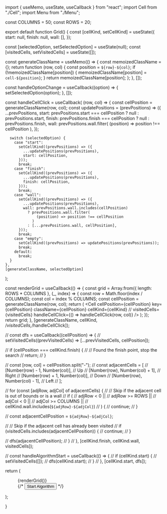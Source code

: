 import { useMemo, useState, useCallback } from "react";
import Cell from "./Cell";
import Menu from "./Menu";

const COLUMNS = 50;
const ROWS = 20;

export default function Grid() {
  const [cellKind, setCellKind] = useState({
    start: null,
    finish: null,
    wall: [],
  });

  const [selectedOption, setSelectedOption] = useState(null);
  const [visitedCells, setVisitedCells] = useState([]);

  const generateClassName = useMemo(() => {
    const memoizedClassName = {};
    return function (row, col) {
      const position = `${row}-${col}`;
      if (!memoizedClassName[position]) {
        memoizedClassName[position] = `cell-${position}`;
      }
      return memoizedClassName[position];
    };
  }, []);

  const handleOptionChange = useCallback((option) => {
    setSelectedOption(option);
  }, []);

  const handleCellClick = useCallback(
    (row, col) => {
      const cellPosition = generateClassName(row, col);
      const updatePositions = (prevPositions) => ({
        ...prevPositions,
        start:
          prevPositions.start === cellPosition ? null : prevPositions.start,
        finish:
          prevPositions.finish === cellPosition ? null : prevPositions.finish,
        wall: prevPositions.wall.filter(
          (position) => position !== cellPosition
        ),
      });

      switch (selectedOption) {
        case "start":
          setCellKind((prevPositions) => ({
            ...updatePositions(prevPositions),
            start: cellPosition,
          }));
          break;
        case "finish":
          setCellKind((prevPositions) => ({
            ...updatePositions(prevPositions),
            finish: cellPosition,
          }));
          break;
        case "wall":
          setCellKind((prevPositions) => ({
            ...updatePositions(prevPositions),
            wall: prevPositions.wall.includes(cellPosition)
              ? prevPositions.wall.filter(
                  (position) => position !== cellPosition
                )
              : [...prevPositions.wall, cellPosition],
          }));
          break;
        case "empty":
          setCellKind((prevPositions) => updatePositions(prevPositions));
          break;
        default:
          break;
      }
    },
    [generateClassName, selectedOption]
  );

  const renderGrid = useCallback(() => {
    const grid = Array.from({ length: ROWS * COLUMNS }, (_, index) => {
      const row = Math.floor(index / COLUMNS);
      const col = index % COLUMNS;
      const cellPosition = generateClassName(row, col);
      return (
        <Cell
          cellPosition={cellPosition}
          key={cellPosition}
          className={cellPosition}
          cellKind={cellKind}
          // visitedCells={visitedCells}
          handleCellClick={() => handleCellClick(row, col)}
        />
      );
    });
    return grid;
  }, [generateClassName, cellKind, /*visitedCells,*/handleCellClick]);

  // const dfs = useCallback((cellPosition) => {
  //   setVisitedCells((prevVisitedCells) => [...prevVisitedCells, cellPosition]);

  //   if (cellPosition === cellKind.finish) {
  //     // Found the finish point, stop the search
  //     return;
  //   }

  //   const [row, col] = cellPosition.split("-");
  //   const adjacentCells = [
  //     [Number(row) - 1, Number(col)], // Up
  //     [Number(row), Number(col) + 1], // Right
  //     [Number(row) + 1, Number(col)], // Down
  //     [Number(row), Number(col) - 1], // Left
  //   ];

  //   for (const [adjRow, adjCol] of adjacentCells) {
  //     // Skip if the adjacent cell is out of bounds or is a wall
  //     if (
  //       adjRow < 0 ||
  //       adjRow >= ROWS ||
  //       adjCol < 0 ||
  //       adjCol >= COLUMNS ||
  //       cellKind.wall.includes(`${adjRow}-${adjCol}`)
  //     ) {
  //       continue;
  //     }

  //     const adjacentCellPosition = `${adjRow}-${adjCol}`;

  //     // Skip if the adjacent cell has already been visited
  //     if (visitedCells.includes(adjacentCellPosition)) {
  //       continue;
  //     }

  //     dfs(adjacentCellPosition);
  //   }
  // }, [cellKind.finish, cellKind.wall, visitedCells]);

  // const handleAlgorithmStart = useCallback(() => {
  //   if (cellKind.start) {
  //     setVisitedCells([]);
  //     dfs(cellKind.start);
  //   }
  // }, [cellKind.start, dfs]);

  return (
    <div className="Grid">
      <Menu handleOptionChange={handleOptionChange} />
      <div className="grid-container">{renderGrid()}</div>
      {/* <button onClick={handleAlgorithmStart}>Start Algorithm</button> */}
    </div>
  );

}
